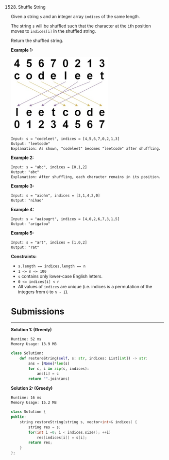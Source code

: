 1528. Shuffle String

Given a string `s` and an integer array `indices` of the same length.

The string `s` will be shuffled such that the character at the `i`th position moves to `indices[i]` in the shuffled string.

Return the shuffled string.

 

**Example 1:**

![1528_q1.jpg](img/1528_q1.jpg)
```
Input: s = "codeleet", indices = [4,5,6,7,0,2,1,3]
Output: "leetcode"
Explanation: As shown, "codeleet" becomes "leetcode" after shuffling.
```

**Example 2:**
```
Input: s = "abc", indices = [0,1,2]
Output: "abc"
Explanation: After shuffling, each character remains in its position.
```

**Example 3:**
```
Input: s = "aiohn", indices = [3,1,4,2,0]
Output: "nihao"
```

**Example 4:**
```
Input: s = "aaiougrt", indices = [4,0,2,6,7,3,1,5]
Output: "arigatou"
```

**Example 5:**
```
Input: s = "art", indices = [1,0,2]
Output: "rat"
```

**Constraints:**

* `s.length == indices.length == n`
* `1 <= n <= 100`
* `s` contains only lower-case English letters.
* `0 <= indices[i] < n`
* All values of `indices` are unique (i.e. indices is a permutation of the integers from `0` to `n - 1`).

# Submissions
---
**Solution 1: (Greedy)**
```
Runtime: 52 ms
Memory Usage: 13.9 MB
```
```python
class Solution:
    def restoreString(self, s: str, indices: List[int]) -> str:
        ans = [None]*len(s)
        for c, i in zip(s, indices):
            ans[i] = c
        return "".join(ans)
```

**Solution 2: (Greedy)**
```
Runtime: 16 ms
Memory Usage: 15.2 MB
```
```c++
class Solution {
public:
    string restoreString(string s, vector<int>& indices) {
        string res = s;
        for(int i =0; i < indices.size(); ++i)
            res[indices[i]] = s[i];
        return res;
    }
};
```